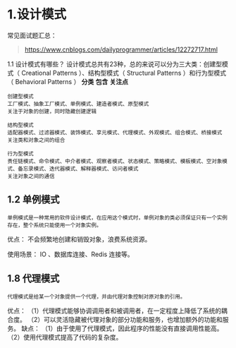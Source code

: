 # 1.设计模式
常见面试题汇总：
>https://www.cnblogs.com/dailyprogrammer/articles/12272717.html

1.1 设计模式有哪些？
    设计模式总共有23种，总的来说可以分为三大类：创建型模式（ Creational Patterns ）、结构型模式（ Structural Patterns ）和行为型模式（ Behavioral Patterns ）
    **分类** **包含** **关注点**     
    
    创建型模式 
    工厂模式、抽象工厂模式、单例模式、建造者模式、原型模式 
    关注于对象的创建，同时隐藏创建逻辑   
    
    结构型模式 
    适配器模式、过滤器模式、装饰模式、享元模式、代理模式、外观模式、组合模式、桥接模式 
    关注类和对象之间的组合   
    
    行为型模式 
    责任链模式、命令模式、中介者模式、观察者模式、状态模式、策略模式、模板模式、空对象模式、备忘录模式、迭代器模式、解释器模式、访问者模式 
    关注对象之间的通信
    
## 1.2 单例模式
    单例模式是一种常用的软件设计模式，在应用这个模式时，单例对象的类必须保证只有一个实例存在，整个系统只能使用一个对象实例。
优点：
    不会频繁地创建和销毁对象，浪费系统资源。
    
使用场景：
    IO 、数据库连接、Redis 连接等。    
    
## 1.8 代理模式
    代理模式是给某一个对象提供一个代理，并由代理对象控制对原对象的引用。
优点：
    （1）代理模式能够协调调用者和被调用者，在一定程度上降低了系统的耦合度。
    （2）可以灵活隐藏被代理对象的部分功能和服务，也增加额外的功能和服务。
缺点： 
    （1）由于使用了代理模式，因此程序的性能没有直接调用性能高。
    （2）使用代理模式提高了代码的复杂度。